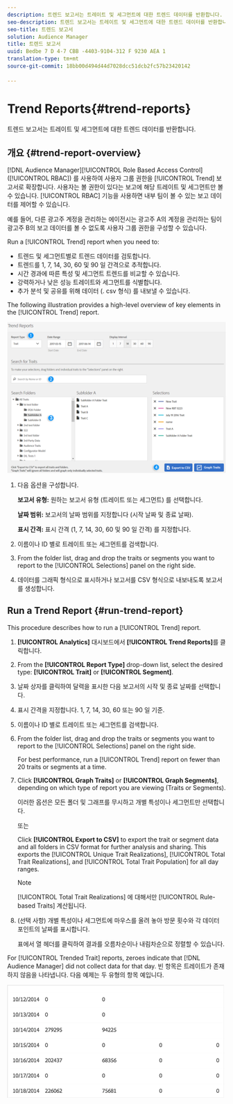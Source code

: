 ```yaml
---
description: 트렌드 보고서는 트레이트 및 세그먼트에 대한 트렌드 데이터를 반환합니다.
seo-description: 트렌드 보고서는 트레이트 및 세그먼트에 대한 트렌드 데이터를 반환합니다.
seo-title: 트렌드 보고서
solution: Audience Manager
title: 트렌드 보고서
uuid: Bedbe 7 D 4-7 CBB -4403-9104-312 F 9230 AEA 1
translation-type: tm+mt
source-git-commit: 18bb00d494d44d7028dcc51dcb2fc57b23420142

---
```



# Trend Reports{#trend-reports}

트렌드 보고서는 트레이트 및 세그먼트에 대한 트렌드 데이터를 반환합니다.

## 개요 {#trend-report-overview}

<!-- 

c_trend_reports.xml

 -->

[!DNL Audience Manager][!UICONTROL Role Based Access Control] ([!UICONTROL RBAC]) 를 사용하여 사용자 그룹 권한을 [!UICONTROL Trend] 보고서로 확장합니다. 사용자는 볼 권한이 있다는 보고에 해당 트레이트 및 세그먼트만 볼 수 있습니다. [!UICONTROL RBAC] 기능을 사용하면 내부 팀이 볼 수 있는 보고 데이터를 제어할 수 있습니다.

예를 들어, 다른 광고주 계정을 관리하는 에이전시는 광고주 A의 계정을 관리하는 팀이 광고주 B의 보고 데이터를 볼 수 없도록 사용자 그룹 권한을 구성할 수 있습니다.

Run a [!UICONTROL Trend] report when you need to:

* 트렌드 및 세그먼트별로 트렌드 데이터를 검토합니다.
* 트렌드를 1, 7, 14, 30, 60 및 90 일 간격으로 추적합니다.
* 시간 경과에 따른 특성 및 세그먼트 트렌드를 비교할 수 있습니다.
* 강력하거나 낮은 성능 트레이트와 세그먼트를 식별합니다.
* 추가 분석 및 공유를 위해 데이터 (. csv 형식) 를 내보낼 수 있습니다.

The following illustration provides a high-level overview of key elements in the [!UICONTROL Trend] report.

![](assets/trend_reports.png)

1. 다음 옵션을 구성합니다.

   **보고서 유형:** 원하는 보고서 유형 (트레이트 또는 세그먼트) 를 선택합니다.

   **날짜 범위:** 보고서의 날짜 범위를 지정합니다 (시작 날짜 및 종료 날짜).

   **표시 간격:** 표시 간격 (1, 7, 14, 30, 60 및 90 일 간격) 를 지정합니다.

2. 이름이나 ID 별로 트레이트 또는 세그먼트를 검색합니다.
3. From the folder list, drag and drop the traits or segments you want to report to the [!UICONTROL Selections] panel on the right side.
4. 데이터를 그래픽 형식으로 표시하거나 보고서를 CSV 형식으로 내보내도록 보고서를 생성합니다.

## Run a Trend Report {#run-trend-report}

This procedure describes how to run a [!UICONTROL Trend] report.

<!-- 

t_working_with_trend_reports.xml

 -->

1. **[!UICONTROL Analytics]** 대시보드에서 **[!UICONTROL Trend Reports]**&#x200B;를 클릭합니다.
1. From the **[!UICONTROL Report Type]** drop-down list, select the desired type: **[!UICONTROL Trait]** or **[!UICONTROL Segment]**.
1. 날짜 상자를 클릭하여 달력을 표시한 다음 보고서의 시작 및 종료 날짜를 선택합니다.
1. 표시 간격을 지정합니다. 1, 7, 14, 30, 60 또는 90 일 기준.
1. 이름이나 ID 별로 트레이트 또는 세그먼트를 검색합니다.
1. From the folder list, drag and drop the traits or segments you want to report to the [!UICONTROL Selections] panel on the right side.

   For best performance, run a [!UICONTROL Trend] report on fewer than 20 traits or segments at a time.
1. Click **[!UICONTROL Graph Traits]** or **[!UICONTROL Graph Segments]**, depending on which type of report you are viewing (Traits or Segments).

   이러한 옵션은 모든 폴더 및 그래프를 무시하고 개별 특성이나 세그먼트만 선택합니다.

   또는

   Click **[!UICONTROL Export to CSV]** to export the trait or segment data and all folders in CSV format for further analysis and sharing. This exports the [!UICONTROL Unique Trait Realizations], [!UICONTROL Total Trait Realizations], and [!UICONTROL Total Trait Population] for all day ranges.

   >[!NOTE]
   >
   >[!UICONTROL Total Trait Realizations] 에 대해서만 [!UICONTROL Rule-based Traits] 계산됩니다.

1. (선택 사항) 개별 특성이나 세그먼트에 마우스를 올려 놓아 방문 횟수와 각 데이터 포인트의 날짜를 표시합니다.

   표에서 열 헤더를 클릭하여 결과를 오름차순이나 내림차순으로 정렬할 수 있습니다.

For [!UICONTROL Trended Trait] reports, zeroes indicate that [!DNL Audience Manager] did not collect data for that day. 빈 항목은 트레이트가 존재하지 않음을 나타냅니다. 다음 예제는 두 유형의 항목 예입니다.

![](assets/trended_data.png)
